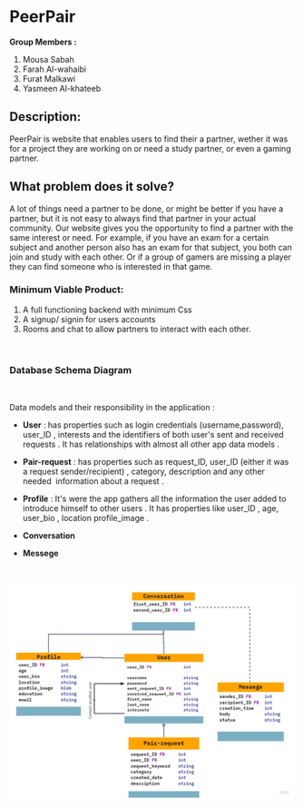 # PeerPair

**Group Members :**

1. Mousa Sabah
2. Farah Al-wahaibi
3. Furat Malkawi
4. Yasmeen Al-khateeb

## Description: 
PeerPair is website that enables users to find their a partner, wether it was for a project they are working on or need a study partner, or even a gaming partner.

## What problem does it solve?
A lot of things need a partner to be done, or might be better if you have a partner, but it is not easy to always find that partner in your actual community. Our website gives you the opportunity to find a partner with the same interest or need. For example, if you have an exam for a certain subject and another person also has an exam for that subject, you both can join and study with each other. Or if a group of gamers are missing a player they can find someone who is interested in that game.  

### Minimum Viable Product:
1. A full functioning backend with minimum Css
2. A signup/ signin for users accounts
3. Rooms and chat to allow partners to interact with each other.



<br>

### Database Schema Diagram 

<br>

 Data models and their responsibility in the application :

 * **User** : has properties such as login credentials (username,password), user_ID , interests and the identifiers of both user's sent and received requests . It has relationships with almost all other app data models . 

* **Pair-request** : has properties such as request_ID, user_ID (either it was a request sender/recipient) , category, description and any other needed  information about a request .

* **Profile** : It's were the app gathers all the information the user added to introduce himself to other users . It has properties like user_ID , age, user_bio , location
profile_image .

* **Conversation** 

* **Messege** 


<br>


![db-schema](assets/images/schema.jpg)



